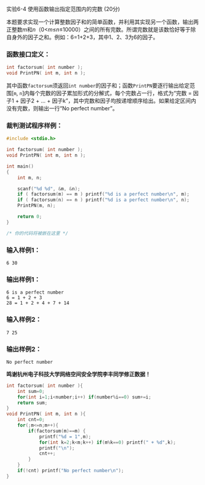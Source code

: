 实验6-4 使用函数输出指定范围内的完数 (20分)

本题要求实现一个计算整数因子和的简单函数，并利用其实现另一个函数，输出两正整数*m*和*n*（0<*m*≤*n*≤10000）之间的所有完数。所谓完数就是该数恰好等于除自身外的因子之和。例如：6=1+2+3，其中1、2、3为6的因子。

### 函数接口定义：

```c++
int factorsum( int number );
void PrintPN( int m, int n );
```

其中函数`factorsum`须返回`int number`的因子和；函数`PrintPN`要逐行输出给定范围[`m`, `n`]内每个完数的因子累加形式的分解式，每个完数占一行，格式为“完数 = 因子1 + 因子2 + ... + 因子k”，其中完数和因子均按递增顺序给出。如果给定区间内没有完数，则输出一行“No perfect number”。

### 裁判测试程序样例：

```c++
#include <stdio.h>

int factorsum( int number );
void PrintPN( int m, int n );

int main()
{
    int m, n;

    scanf("%d %d", &m, &n);
    if ( factorsum(m) == m ) printf("%d is a perfect number\n", m);
    if ( factorsum(n) == n ) printf("%d is a perfect number\n", n);
    PrintPN(m, n);

    return 0;
}

/* 你的代码将被嵌在这里 */
```

### 输入样例1：

```in
6 30
```

### 输出样例1：

```out
6 is a perfect number
6 = 1 + 2 + 3
28 = 1 + 2 + 4 + 7 + 14
```

### 输入样例2：

```in
7 25
```

### 输出样例2：

```out
No perfect number
```

**鸣谢杭州电子科技大学网络空间安全学院李丰同学修正数据！**



```c++
int factorsum( int number ){
    int sum=0;
    for(int i=1;i<number;i++) if(number%i==0) sum+=i;
    return sum;
}
void PrintPN( int m, int n ){
    int cnt=0;
    for(;m<=n;m++){
        if(factorsum(m)==m) {
            printf("%d = 1",m);
            for(int k=2;k<m;k++) if(m%k==0) printf(" + %d",k);
            printf("\n");
            cnt++;
        }
    }
    if(!cnt) printf("No perfect number\n");
}
```

